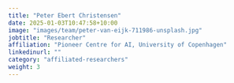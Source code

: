 ```yaml
---
title: "Peter Ebert Christensen"
date: 2025-01-03T10:47:58+10:00
image: "images/team/peter-van-eijk-711986-unsplash.jpg"
jobtitle: "Researcher"
affiliation: "Pioneer Centre for AI, University of Copenhagen"
linkedinurl: ""
category: "affiliated-researchers"
weight: 3
---
```

